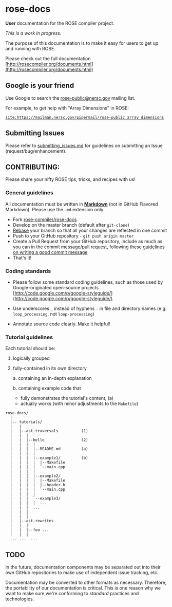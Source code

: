 rose-docs
=========

**User** documentation for the ROSE compiler project.

*This is a work in progress.*

The purpose of this documentation is to make it easy for users to get up and running with ROSE.

Please check out the full documentation [http://rosecompiler.org/documents.html](http://rosecompiler.org/documents.html)

## Google is your friend

Use Google to search the [rose-public@nersc.gov](https://mailman.nersc.gov/mailman/listinfo/rose-public) mailing list.

For example, to get help with "Array Dimensions" in ROSE:

  [`site:https://mailman.nersc.gov/pipermail/rose-public array dimensions`](http://www.google.com/search?client=safari&rls=en&q=site:https://mailman.nersc.gov/pipermail/rose-public+array+dimension&ie=UTF-8&oe=UTF-8#hl=en&client=safari&rls=en&sclient=psy-ab&q=site:https%3A%2F%2Fmailman.nersc.gov%2Fpipermail%2Frose-public+array+dimensions&oq=site:https%3A%2F%2Fmailman.nersc.gov%2Fpipermail%2Frose-public+array+dimensions&aq=f&aqi=&aql=1&gs_l=serp.3...1669712.1669712.0.1670080.2.2.0.0.0.0.173.338.0j2.2.0.eqn%2Cfixedpos%3Dfalse%2Cboost_normal%3D40%2Cboost_high%3D40%2Ccconf%3D0-95%2Cmin_length%3D2%2Crate_low%3D0-015%2Crate_high%3D0-015.1.0.0.SMLRHUX6MK0&pbx=1&bav=on.2,or.r_gc.r_pw.r_cp.r_qf.,cf.osb&fp=17c6eb2a8dc3e7bb&biw=1629&bih=1008)

## Submitting Issues

Please refer to [submitting_issues.md](https://github.com/rose-compiler/rose-docs/blob/master/submitting_issues.md)
for guidelines on submitting an Issue (request/bug/enhancement).

## CONTRIBUTING:

Please share your nifty ROSE tips, tricks, and recipes with us!

### General guidelines

All documentation must be written in **[Markdown](http://daringfireball.net/projects/markdown/)** (not in GitHub Flavored Markdown).
Please use the `.md` extension only.

* Fork [rose-compiler/rose-docs](https://github.com/rose-compiler/rose-docs)
* Develop on the master branch (default after `git-clone`)
* [Rebase](http://help.github.com/rebase/) your branch so that all your changes are reflected in one
  commit
* Push to your GitHub repository - `git push origin master`
* Create a Pull Request from your GitHub repository, include as much
  as you can in the commit message/pull request, following these
[guidelines on writing a good commit message](http://spheredev.org/wiki/Git_for_the_lazy#Writing_good_commit_messages)
* That's it!

### Coding standards

* Please follow some standard coding guidelines, such as those used by Google-originated
open-source projects [http://code.google.com/p/google-styleguide/](http://code.google.com/p/google-styleguide/)

* Use underscores `_` instead of hyphens `-` in file and directory names (e.g. `loop_processing`, not `loop-processing`)

* Annotate source code clearly. Make it helpful!

### Tutorial guidelines

Each tutorial should be:

1. logically grouped

2. fully-contained in its own directory

   a. containing an in-depth explanation

   b. containing example code that
      * fully demonstrates the tutorial's content, (a)
      * actually works (with minor adjustments to the `Makefile`)

```
rose-docs/
  |
  |-- tutorials/
  |   |
  |   |--ast-traversals          (1)
  |   |  |
  |   |  |--hello                (2)
  |   |  |  |
  |   |  |  |--README.md         (a)
  |   |  |  |
  |   |  |  |--example1/         (b)
  |   |  |  |  |--Makefile
  |   |  |  |  `--main.cpp
  |   |  |  |
  |   |  |  |--example2/
  |   |  |  |  |--Makefile
  |   |  |  |  |--header.h
  |   |  |  |  `--main.cpp
  |   |  |  |
  |   |  |  `--example3/
  |   |  |  |  ...
  |   |  |  ...
  |   |  |
  |   |  |
  |   |--ast-rewrites
  |   |  |
  |   |  |--foo ...
  |   |  |
  ... ...  ...
```

## TODO

In the future, documentation components may be separated out into their own GitHub repositories
to make use of independent issue tracking, etc.

Documentation may be converted to other formats as necessary. Therefore, the portability
of our documentation is critical. This is one reason why we want to make sure we're conforming
to *standard* practices and technologies.